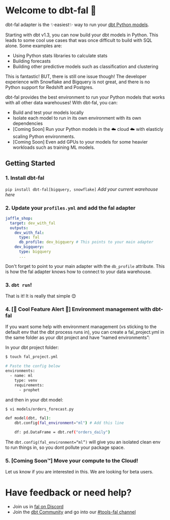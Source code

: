 <!-- <base href="https://github.com/fal-ai/fal/blob/-/projects/adapter/" target="_blank" /> -->

# Welcome to dbt-fal 👋

dbt-fal adapter is the ✨easiest✨ way to run your [dbt Python models](https://docs.getdbt.com/docs/building-a-dbt-project/building-models/python-models).

Starting with dbt v1.3, you can now build your dbt models in Python. This leads to some cool use cases that was once difficult to build with SQL alone. Some examples are:

- Using Python stats libraries to calculate stats
- Building forecasts
- Building other predictive models such as classification and clustering

This is fantastic! BUT, there is still one issue though! The developer experience with Snowflake and Bigquery is not great, and there is no Python support for Redshift and Postgres.

dbt-fal provides the best environment to run your Python models that works with all other data warehouses! With dbt-fal, you can:

- Build and test your models locally
- Isolate each model to run in its own environment with its own dependencies
- [Coming Soon] Run your Python models in the ☁️ cloud ☁️ with elasticly scaling Python environments.
- [Coming Soon] Even add GPUs to your models for some heavier workloads such as training ML models.

## Getting Started

### 1. Install dbt-fal
`pip install dbt-fal[bigquery, snowflake]` *Add your current warehouse here*

### 2. Update your `profiles.yml` and add the fal adapter

```yaml
jaffle_shop:
  target: dev_with_fal
  outputs:
    dev_with_fal:
      type: fal
      db_profile: dev_bigquery # This points to your main adapter
    dev_bigquery:
      type: bigquery
      ...
```

Don't forget to point to your main adapter with the `db_profile` attribute. This is how the fal adapter knows how to connect to your data warehouse.

### 3. `dbt run`!
That is it! It is really that simple 😊

### 4. [🚨 Cool Feature Alert 🚨] Environment management with dbt-fal
If you want some help with environment management (vs sticking to the default env that the dbt process runs in), you can create a fal_project.yml in the same folder as your dbt project and have “named environments”:

In your dbt project folder:
```bash
$ touch fal_project.yml

# Paste the config below
environments:
  - name: ml
    type: venv
    requirements:
      - prophet
```

and then in your dbt model:

```bash
$ vi models/orders_forecast.py

def model(dbt, fal):
    dbt.config(fal_environment="ml") # Add this line

    df: pd.DataFrame = dbt.ref("orders_daily")
```

The `dbt.config(fal_environment=“ml”)` will give you an isolated clean env to run things in, so you dont pollute your package space.

### 5. [Coming Soon™️] Move your compute to the Cloud!
Let us know if you are interested in this. We are looking for beta users.

# Have feedback or need help?

- Join us in [fal on Discord](https://discord.com/invite/Fyc9PwrccF)
- Join the [dbt Community](http://community.getdbt.com/) and go into our [#tools-fal channel](https://getdbt.slack.com/archives/C02V8QW3Q4Q)

